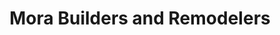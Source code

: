 ---
title: "Mora Builders and Remodelers"
url: /homer-glen/mora-builders-and-remodelers/
shop: hardware
---